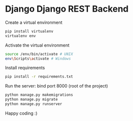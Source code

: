 # Django Django REST Backend 

<p>
Create a virtual environment 

```bash
pip install virtualenv 
virtualenv env
```

Activate the virtual environment

```bash
source /env/bin/activate # UNIX
env\Scripts\activate # Windows
```

Install requirements

```bash
pip install -r requirements.txt
```

Run the server: bind port 8000 (root of the project)

```bash
python manage.py makemigrations
python manage.py migrate
python manage.py runserver
```

Happy coding :)
</p>
